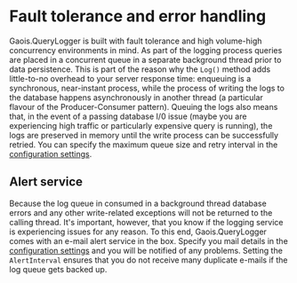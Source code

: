 # Fault tolerance and error handling

Gaois.QueryLogger is built with fault tolerance and high volume-high concurrency environments in mind. As part of the logging process queries are placed in a concurrent queue in a separate background thread prior to data persistence. This is part of the reason why the `Log()` method adds little-to-no overhead to your server response time: enqueuing is a synchronous, near-instant process, while the process of writing the logs to the database happens asynchronously in another thread (a particular flavour of the Producer-Consumer pattern). Queuing the logs also means that, in the event of a passing database I/0 issue (maybe you are experiencing high traffic or particularly expensive query is running), the logs are preserved in memory until the write process can be successfully retried. You can specify the maximum queue size and retry interval in the [configuration settings](./CONFIGURATION.md).

## Alert service

Because the log queue in consumed in a background thread database errors and any other write-related exceptions will not be returned to the calling thread. It's important, however, that you know if the logging service is experiencing issues for any reason. To this end, Gaois.QueryLogger comes with an e-mail alert service in the box. Specify you mail details in the [configuration settings](./CONFIGURATION.md) and you will be notified of any problems. Setting the `AlertInterval` ensures that you do not receive many duplicate e-mails if the log queue gets backed up.